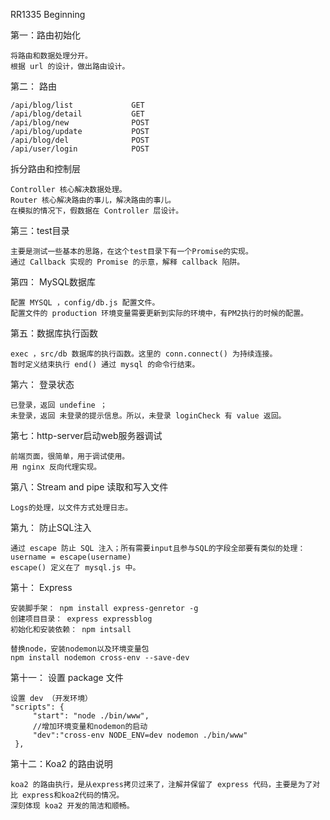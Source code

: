 RR1335 Beginning

第一：路由初始化

    将路由和数据处理分开。
    根据 url 的设计，做出路由设计。

第二： 路由

    /api/blog/list             GET    
    /api/blog/detail           GET
    /api/blog/new              POST 
    /api/blog/update           POST
    /api/blog/del              POST
    /api/user/login            POST





拆分路由和控制层

    Controller 核心解决数据处理。
    Router 核心解决路由的事儿，解决路由的事儿。
    在模拟的情况下，假数据在 Controller 层设计。


第三：test目录

    主要是测试一些基本的思路，在这个test目录下有一个Promise的实现。
    通过 Callback 实现的 Promise 的示意，解释 callback 陷阱。


第四： MySQL数据库

    配置 MYSQL ，config/db.js 配置文件。
    配置文件的 production 环境变量需要更新到实际的环境中，有PM2执行的时候的配置。


第五：数据库执行函数

    exec ，src/db 数据库的执行函数。这里的 conn.connect() 为持续连接。
    暂时定义结束执行 end() 通过 mysql 的命令行结束。


第六： 登录状态

    已登录，返回 undefine ；
    未登录，返回 未登录的提示信息。所以，未登录 loginCheck 有 value 返回。

第七：http-server启动web服务器调试

    前端页面，很简单，用于调试使用。
    用 nginx 反向代理实现。


第八：Stream and pipe 读取和写入文件

    Logs的处理，以文件方式处理日志。

第九： 防止SQL注入

    通过 escape 防止 SQL 注入；所有需要input且参与SQL的字段全部要有类似的处理：
    username = escape(username)
    escape() 定义在了 mysql.js 中。

第十： Express

    安装脚手架： npm install express-genretor -g 
    创建项目目录： express expressblog
    初始化和安装依赖： npm intsall 

    替换node，安装nodemon以及环境变量包
    npm install nodemon cross-env --save-dev 


第十一： 设置 package 文件

    设置 dev （开发环境） 
    "scripts": {
         "start": "node ./bin/www",
         //增加环境变量和nodemon的启动
         "dev":"cross-env NODE_ENV=dev nodemon ./bin/www"
     },

第十二：Koa2 的路由说明

    koa2 的路由执行，是从express拷贝过来了，注解并保留了 express 代码，主要是为了对比 express和koa2代码的情况。
    深刻体现 koa2 开发的简洁和顺畅。

